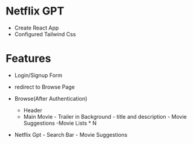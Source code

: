 # Netflix GPT

- Create React App
- Configured Tailwind Css


# Features 
- Login/Signup Form 
- redirect to Browse Page
- Browse(After Authentication)
    - Header
    - Main Movie
            - Trailer in Background
            - title and description
            - Movie Suggestions 
                    -Movie Lists * N  

- Netflix Gpt
        - Search Bar
        - Movie Suggestions
